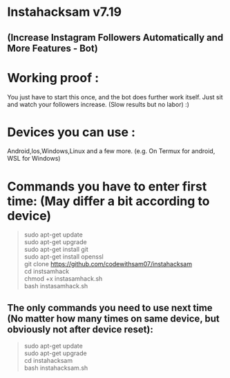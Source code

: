 # Instahacksam v7.19
## (Increase Instagram Followers Automatically and More Features - Bot)
# Working proof :
You just have to start this once, and the bot does further work itself. Just sit and watch your followers increase. (Slow results but no labor)
:)

# Devices you can use :
Android,Ios,Windows,Linux and a few more. (e.g. On Termux for android, WSL for Windows)
# Commands you have to enter first time: (May differ a bit according to device)
>sudo apt-get update  
>sudo apt-get upgrade  
>sudo apt-get install git  
>sudo apt-get install openssl  
>git clone https://github.com/codewithsam07/instahacksam  
>cd instsamhack  
>chmod +x instasamhack.sh  
>bash instasamhack.sh  
## The only commands you need to use next time (No matter how many times on same device, but obviously not after device reset):
>sudo apt-get update  
>sudo apt-get upgrade  
>cd instahacksam  
>bash instahacksam.sh  
